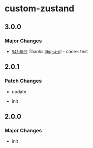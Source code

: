 # custom-zustand

## 3.0.0

### Major Changes

- [`543d8f9`](https://github.com/L-Qun/state-management-collection/commit/543d8f948d3e95d61b40fb08b61aeba1fb6fb416) Thanks [@q-u-n](https://github.com/q-u-n)! - chore: test

## 2.0.1

### Patch Changes

- update

- init

## 2.0.0

### Major Changes

- init
